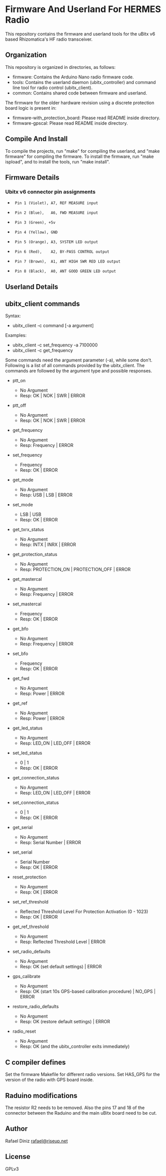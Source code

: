 # Firmware And Userland For HERMES Radio

This repository contains the firmware and userland tools for the uBitx v6
based Rhizomatica's HF radio transceiver.

## Organization

This repository is organized in directories, as follows:

* firmware: Contains the Arduino Nano radio firmware code.
* tools: Contains the userland daemon (ubitx_controller) and command line tool for radio control (ubitx_client).
* common: Contains shared code between firmware and userland.

The firmware for the older hardware revision using a discrete protection board logic is
present in:

* firmware-with_protection_board: Please read README inside directory.
* firmware-gpscal: Please read README inside directory.

## Compile And Install

To compile the projects, run "make" for compiling the userland, and "make
firmware" for compiling the firmware. To install the firmware, run "make
ispload", and to install the tools, run "make install".

## Firmware Details

### Ubitx v6 connector pin assignments

*      Pin 1 (Violet), A7, REF MEASURE input
*      Pin 2 (Blue),   A6, FWD MEASURE input
*      Pin 3 (Green), +5v
*      Pin 4 (Yellow), GND
*      Pin 5 (Orange), A3, SYSTEM LED output
*      Pin 6 (Red),    A2, BY-PASS CONTROL output
*      Pin 7 (Brown),  A1, ANT HIGH SWR RED LED output
*      Pin 8 (Black),  A0, ANT GOOD GREEN LED output

## Userland Details

## ubitx_client commands

Syntax:
* ubitx_client -c command [-a argument]

Examples:
* ubitx_client -c set_frequency -a 7100000
* ubitx_client -c get_frequency

Some commands need the argument parameter (-a), while some don't. Following is a
list of all commands provided by the ubitx_client. The commands are followed
by the argument type and possible responses.

* ptt_on
  * No Argument
  * Resp: OK | NOK | SWR | ERROR

* ptt_off
  * No Argument
  * Resp: OK | NOK | SWR | ERROR

* get_frequency
  * No Argument
  * Resp: Frequency | ERROR

* set_frequency
  * Frequency
  * Resp: OK | ERROR

* get_mode
  * No Argument
  * Resp: USB | LSB | ERROR

* set_mode
  * LSB | USB
  * Resp: OK | ERROR

* get_txrx_status
  * No Argument
  * Resp: INTX | INRX | ERROR

* get_protection_status
  * No Argument
  * Resp: PROTECTION_ON | PROTECTION_OFF | ERROR

* get_mastercal
  * No Argument
  * Resp: Frequency | ERROR

* set_mastercal
  * Frequency
  * Resp: OK | ERROR

* get_bfo
  * No Argument
  * Resp: Frequency | ERROR

* set_bfo
  * Frequency
  * Resp: OK | ERROR

* get_fwd
  * No Argument
  * Resp: Power | ERROR

* get_ref
  * No Argument
  * Resp: Power | ERROR

* get_led_status
  * No Argument
  * Resp: LED_ON | LED_OFF | ERROR

* set_led_status
  * 0 | 1
  * Resp: OK | ERROR

* get_connection_status
  * No Argument
  * Resp: LED_ON | LED_OFF | ERROR

* set_connection_status
  * 0 | 1
  * Resp: OK | ERROR

* get_serial
  * No Argument
  * Resp: Serial Number | ERROR

* set_serial
  * Serial Number
  * Resp: OK | ERROR

* reset_protection
  * No Argument
  * Resp: OK | ERROR

* set_ref_threshold
  * Reflected Threshold Level For Protection Activation (0 - 1023)
  * Resp: OK | ERROR

* get_ref_threshold
  * No Argument
  * Resp: Reflected Threshold Level | ERROR

* set_radio_defaults
  * No Argument
  * Resp: OK (set default settings) | ERROR

* gps_calibrate
  * No Argument
  * Resp: OK (start 10s GPS-based calibration procedure) | NO_GPS | ERROR

* restore_radio_defaults
  * No Argument
  * Resp: OK (restore default settings) | ERROR

* radio_reset
  * No Argument
  * Resp: OK (and the ubitx_controller exits immediately)

## C compiler defines

   Set the firmware Makefile for different radio versions. Set HAS_GPS for
   the version of the radio with GPS board inside.

## Raduino modifications

   The resistor R2 needs to be removed. Also the pins 17 and 18 of the
   connector between the Raduino and the main uBitx board need to be cut.

## Author

Rafael Diniz <rafael@riseup.net>

## License

GPLv3
